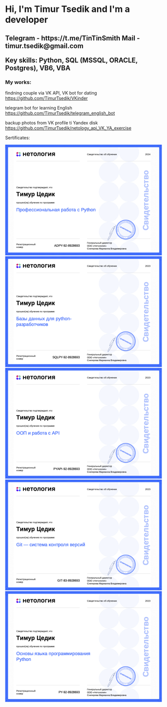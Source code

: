 <h1>Hi, I'm Timur Tsedik and I'm a developer</h1>

<h2>Telegram - https://t.me/TinTinSmith
Mail - timur.tsedik@gmail.com

Key skills: Python, SQL (MSSQL, ORACLE, Postgres), VB6, VBA</h2>

<h3>My works:</h3> 


findning couple via VK API, VK bot for dating
https://github.com/TimurTsedik/VKinder

telegram bot for learning English
https://github.com/TimurTsedik/telegram_english_bot

backup photos from VK profile ti Yandex disk
https://github.com/TimurTsedik/netology_api_VK_YA_exercise

Sertificates:

![certificate-5.png](certificate-5.png)
![certificate-4.png](certificate-4.png)
![certificate-3.png](certificate-3.png)
![certificate-2.png](certificate-2.png)
![certificate.png](certificate.png)
